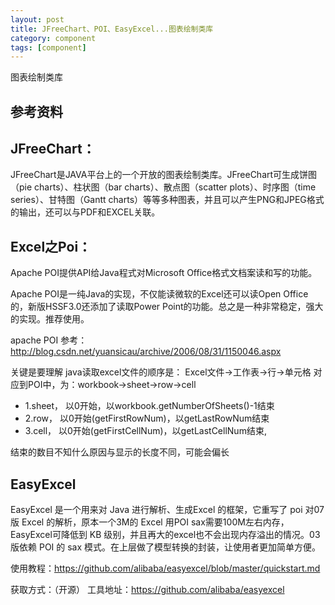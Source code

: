 ```yaml
---
layout: post
title: JFreeChart、POI、EasyExcel...图表绘制类库
category: component
tags: [component]
---
```


图表绘制类库


## 参考资料

## JFreeChart：
JFreeChart是JAVA平台上的一个开放的图表绘制类库。JFreeChart可生成饼图（pie charts）、柱状图（bar charts）、散点图（scatter plots）、时序图（time series）、甘特图（Gantt charts）等等多种图表，并且可以产生PNG和JPEG格式的输出，还可以与PDF和EXCEL关联。

## Excel之Poi：
Apache POI提供API给Java程式对Microsoft Office格式文档案读和写的功能。
 
Apache POI是一纯Java的实现，不仅能读微软的Excel还可以读Open Office的，新版HSSF3.0还添加了读取Power Point的功能。总之是一种非常稳定，强大的实现。推荐使用。

apache POI 参考：http://blog.csdn.net/yuansicau/archive/2006/08/31/1150046.aspx

关键是要理解 java读取excel文件的顺序是：
Excel文件->工作表->行->单元格 对应到POI中，为：workbook->sheet->row->cell
- 1.sheet， 以0开始，以workbook.getNumberOfSheets()-1结束
- 2.row， 以0开始(getFirstRowNum)，以getLastRowNum结束
- 3.cell， 以0开始(getFirstCellNum)，以getLastCellNum结束,

结束的数目不知什么原因与显示的长度不同，可能会偏长

## EasyExcel
EasyExcel 是一个用来对 Java 进行解析、生成Excel 的框架，它重写了 poi 对07版 Excel 的解析，原本一个3M的 Excel 用POI sax需要100M左右内存，EasyExcel可降低到 KB 级别，并且再大的excel也不会出现内存溢出的情况。03版依赖 POI 的 sax 模式。在上层做了模型转换的封装，让使用者更加简单方便。

使用教程：https://github.com/alibaba/easyexcel/blob/master/quickstart.md

获取方式：（开源）
工具地址：https://github.com/alibaba/easyexcel